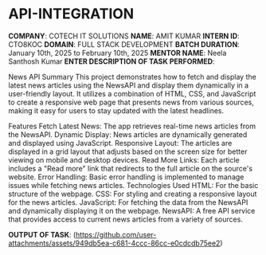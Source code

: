# API-INTEGRATION
**COMPANY**: COTECH IT SOLUTIONS
**NAME**: AMIT KUMAR
**INTERN ID**: CTO8KOC
**DOMAIN**: FULL STACK DEVELOPMENT
**BATCH DURATION**:  January 10th, 2025 to February 10th, 2025
**MENTOR NAME**: Neela Santhosh Kumar 
**ENTER DESCRIPTION OF TASK PERFORMED**: 

News API Summary
This project demonstrates how to fetch and display the latest news articles using the NewsAPI and display them dynamically in a user-friendly layout. It utilizes a combination of HTML, CSS, and JavaScript to create a responsive web page that presents news from various sources, making it easy for users to stay updated with the latest headlines.

Features
Fetch Latest News: The app retrieves real-time news articles from the NewsAPI.
Dynamic Display: News articles are dynamically generated and displayed using JavaScript.
Responsive Layout: The articles are displayed in a grid layout that adjusts based on the screen size for better viewing on mobile and desktop devices.
Read More Links: Each article includes a "Read more" link that redirects to the full article on the source's website.
Error Handling: Basic error handling is implemented to manage issues while fetching news articles.
Technologies Used
HTML: For the basic structure of the webpage.
CSS: For styling and creating a responsive layout for the news articles.
JavaScript: For fetching the data from the NewsAPI and dynamically displaying it on the webpage.
NewsAPI: A free API service that provides access to current news articles from a variety of sources.

**OUTPUT OF TASK**: (https://github.com/user-attachments/assets/949db5ea-c681-4ccc-86cc-e0cdcdb75ee2)
